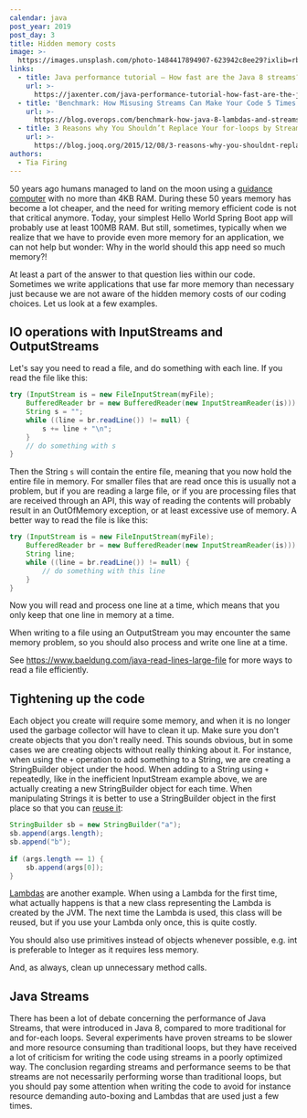 ```yaml
---
calendar: java
post_year: 2019
post_day: 3
title: Hidden memory costs
image: >-
  https://images.unsplash.com/photo-1484417894907-623942c8ee29?ixlib=rb-1.2.1&ixid=eyJhcHBfaWQiOjEyMDd9&auto=format&fit=crop&w=1240&q=80
links:
  - title: Java performance tutorial – How fast are the Java 8 streams?
    url: >-
      https://jaxenter.com/java-performance-tutorial-how-fast-are-the-java-8-streams-118830.html
  - title: 'Benchmark: How Misusing Streams Can Make Your Code 5 Times Slower'
    url: >-
      https://blog.overops.com/benchmark-how-java-8-lambdas-and-streams-can-make-your-code-5-times-slower/
  - title: 3 Reasons why You Shouldn’t Replace Your for-loops by Stream.forEach()
    url: >-
      https://blog.jooq.org/2015/12/08/3-reasons-why-you-shouldnt-replace-your-for-loops-by-stream-foreach/
authors:
  - Tia Firing
---
```

50 years ago humans managed to land on the moon using a [guidance computer](https://www.bbc.com/future/article/20190704-apollo-in-50-numbers-the-technology) with no more than 4KB RAM. During these 50 years memory has become a lot cheaper, and the need for writing memory efficient code is not that critical anymore. Today, your simplest Hello World Spring Boot app will probably use at least 100MB RAM. But still, sometimes, typically when we realize that we have to provide even more memory for an application, we can not help but wonder: Why in the world should this app need so much memory?! 

At least a part of the answer to that question lies within our code. Sometimes we write applications that use far more memory than necessary just because we are not aware of the hidden memory costs of our coding choices. Let us look at a few examples. 

## IO operations with InputStreams and OutputStreams
Let's say you need to read a file, and do something with each line. If you read the file like this: 
```java
try (InputStream is = new FileInputStream(myFile);
    BufferedReader br = new BufferedReader(new InputStreamReader(is))) {
    String s = "";
    while ((line = br.readLine()) != null) {
        s += line + "\n";
    }
    // do something with s
}
```
Then the String `s` will contain the entire file, meaning that you now hold the entire file in memory. For smaller files that are read once this is usually not a problem, but if you are reading a large file, or if you are processing files that are received through an API, this way of reading the contents will probably result in an OutOfMemory exception, or at least excessive use of memory. A better way to read the file is like this: 
```java
try (InputStream is = new FileInputStream(myFile);
    BufferedReader br = new BufferedReader(new InputStreamReader(is))) {
    String line;
    while ((line = br.readLine()) != null) {
        // do something with this line
    }
}
```

Now you will read and process one line at a time, which means that you only keep that one line in memory at a time. 

When writing to a file using an OutputStream you may encounter the same memory problem, so you should also process and write one line at a time. 

See https://www.baeldung.com/java-read-lines-large-file for more ways to read a file efficiently. 

## Tightening up the code
Each object you create will require some memory, and when it is no longer used the garbage collector will have to clean it up. Make sure you don't create objects that you don't really need. This sounds obvious, but in some cases we are creating objects without really thinking about it. For instance, when using the `+` operation to add something to a String, we are creating a StringBuilder object under the hood. When adding to a String using `+` repeatedly, like in the inefficient InputStream example above, we are actually creating a new StringBuilder object for each time. When manipulating Strings it is better to use a StringBuilder object in the first place so that you can [reuse it](https://blog.jooq.org/2015/02/05/top-10-easy-performance-optimisations-in-java/): 
```java
StringBuilder sb = new StringBuilder("a");
sb.append(args.length);
sb.append("b");
 
if (args.length == 1) {
    sb.append(args[0]);
}
```

[Lambdas](https://www.beyondjava.net/performance-java-8-lambdas) are another example. When using a Lambda for the first time, what actually happens is that a new class representing the Lambda is created by the JVM. The next time the Lambda is used, this class will be reused, but if you use your Lambda only once, this is quite costly. 

You should also use primitives instead of objects whenever possible, e.g. int is preferable to Integer as it requires less memory. 

And, as always, clean up unnecessary method calls. 

## Java Streams
There has been a lot of debate concerning the performance of Java Streams, that were introduced in Java 8, compared to more traditional for and for-each loops. Several experiments have proven streams to be slower and more resource consuming than traditional loops, but they have received a lot of criticism for writing the code using streams in a poorly optimized way. The conclusion regarding streams and performance seems to be that streams are not necessarily performing worse than traditional loops, but you should pay some attention when writing the code to avoid for instance resource demanding auto-boxing and Lambdas that are used just a few times. 
